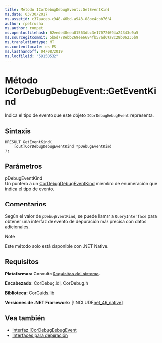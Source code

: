 ```yaml
---
title: Método ICorDebugDebugEvent::GetEventKind
ms.date: 03/30/2017
ms.assetid: c37aaceb-c948-46bd-a943-08be4cbb76f4
author: rpetrusha
ms.author: ronpet
ms.openlocfilehash: 62eede48eea01563dbc3e170720694a24343d0a5
ms.sourcegitcommit: 5b6d778ebb269ee6684fb57ad69a8c28b06235b9
ms.translationtype: MT
ms.contentlocale: es-ES
ms.lasthandoff: 04/08/2019
ms.locfileid: "59150532"
---
```

# <a name="icordebugdebugeventgeteventkind-method"></a>Método ICorDebugDebugEvent::GetEventKind
Indica el tipo de evento que este objeto `ICorDebugDebugEvent` representa.  
  
## <a name="syntax"></a>Sintaxis  
  
```  
HRESULT GetEventKind(  
    [out]CorDebugDebugEventKind *pDebugEventKind  
);  
```  
  
## <a name="parameters"></a>Parámetros  
 pDebugEventKind  
 Un puntero a un [CorDebugDebugEventKind](../../../../docs/framework/unmanaged-api/debugging/cordebugdebugeventkind-enumeration.md) miembro de enumeración que indica el tipo de evento.  
  
## <a name="remarks"></a>Comentarios  
 Según el valor de `pDebugEventKind`, se puede llamar a `QueryInterface` para obtener una interfaz de evento de depuración más precisa con datos adicionales.  
  
> [!NOTE]
>  Este método solo está disponible con .NET Native.  
  
## <a name="requirements"></a>Requisitos  
 **Plataformas:** Consulte [Requisitos del sistema](../../../../docs/framework/get-started/system-requirements.md).  
  
 **Encabezado**: CorDebug.idl, CorDebug.h  
  
 **Biblioteca:** CorGuids.lib  
  
 **Versiones de .NET Framework:** [!INCLUDE[net_46_native](../../../../includes/net-46-native-md.md)]  
  
## <a name="see-also"></a>Vea también

- [Interfaz ICorDebugDebugEvent](../../../../docs/framework/unmanaged-api/debugging/icordebugdebugevent-interface.md)
- [Interfaces para depuración](../../../../docs/framework/unmanaged-api/debugging/debugging-interfaces.md)
